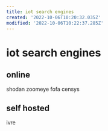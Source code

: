 ```yaml
---
title: iot search engines
created: '2022-10-06T10:20:32.035Z'
modified: '2022-10-06T10:22:37.285Z'
---
```


# iot search engines

## online
shodan
zoomeye
fofa
censys

## self hosted
ivre
